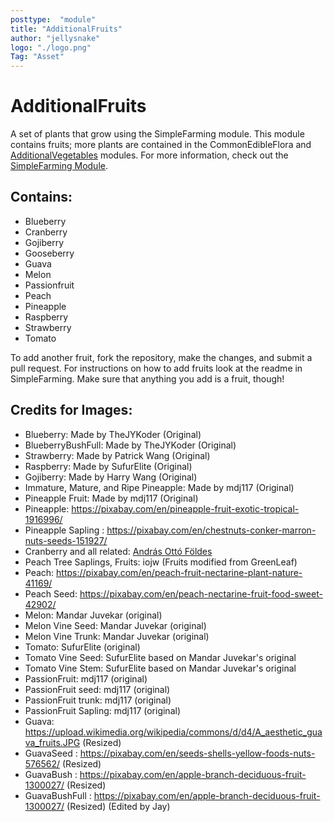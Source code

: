 ```yaml
---
posttype:  "module"  
title: "AdditionalFruits"
author: "jellysnake"
logo: "./logo.png"
Tag: "Asset"
---
```

# AdditionalFruits
A set of plants that grow using the SimpleFarming module. This module contains fruits; more plants are contained in the CommonEdibleFlora and [AdditionalVegetables](https://github.com/Terasology/AdditionalVegetables) modules. For more information, check out the [SimpleFarming Module](https://github.com/Terasology/SimpleFarming).

## Contains:
 * Blueberry
 * Cranberry
 * Gojiberry
 * Gooseberry
 * Guava
 * Melon
 * Passionfruit
 * Peach
 * Pineapple
 * Raspberry
 * Strawberry
 * Tomato

To add another fruit, fork the repository, make the changes, and submit a pull request. For instructions on how to add fruits look at the readme in SimpleFarming. Make sure that anything you add is a fruit, though!

## Credits for Images:
 * Blueberry: Made by TheJYKoder (Original)
 * BlueberryBushFull: Made by TheJYKoder (Original)
 * Strawberry: Made by Patrick Wang (Original)
 * Raspberry: Made by SufurElite (Original)
 * Gojiberry: Made by Harry Wang (Original)
 * Immature, Mature, and Ripe Pineapple: Made by mdj117 (Original)
 * Pineapple Fruit: Made by mdj117 (Original)
 * Pineapple: https://pixabay.com/en/pineapple-fruit-exotic-tropical-1916996/
 * Pineapple Sapling : https://pixabay.com/en/chestnuts-conker-marron-nuts-seeds-151927/
 * Cranberry and all related: [András Ottó Földes](https://github.com/andriii25)
 * Peach Tree Saplings, Fruits: iojw (Fruits modified from GreenLeaf)
 * Peach: https://pixabay.com/en/peach-fruit-nectarine-plant-nature-41169/
 * Peach Seed: https://pixabay.com/en/peach-nectarine-fruit-food-sweet-42902/
 * Melon: Mandar Juvekar (original)
 * Melon Vine Seed: Mandar Juvekar (original)
 * Melon Vine Trunk: Mandar Juvekar (original)
 * Tomato: SufurElite (original)
 * Tomato Vine Seed: SufurElite based on Mandar Juvekar's original
 * Tomato Vine Stem: SufurElite based on Mandar Juvekar's original
 * PassionFruit: mdj117 (original)
 * PassionFruit seed: mdj117 (original)
 * PassionFruit trunk: mdj117 (original)
 * PassionFruit Sapling: mdj117 (original)
 * Guava: https://upload.wikimedia.org/wikipedia/commons/d/d4/A_aesthetic_guava_fruits.JPG (Resized)
 * GuavaSeed : https://pixabay.com/en/seeds-shells-yellow-foods-nuts-576562/ (Resized)
 * GuavaBush : https://pixabay.com/en/apple-branch-deciduous-fruit-1300027/ (Resized)
 * GuavaBushFull : https://pixabay.com/en/apple-branch-deciduous-fruit-1300027/ (Resized) (Edited by Jay)
